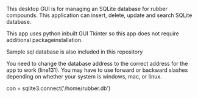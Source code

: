 This desktop GUI is for managing an SQLite database for rubber compounds. This application can insert, delete, update and search SQLite database.

This app uses python inbuilt GUI Tkinter so this app does not require additional packageinstallation.

Sample sql database is also included in this repository

You need to change the database address to the correct address for the app to work (line131). You may have to use forward or backward slashes depending on whether your system is windows, mac, or linux.

con = sqlite3.connect('/home/rubber.db')